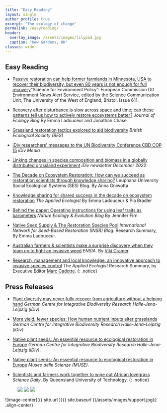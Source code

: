 ```yaml
---
title: "Easy Reading"
layout: single
author_profile: true
excerpt: "The ecology of change"
permalink: /easyreading/
header:
  overlay_image: /assets/images/lilypad.jpg
  caption: "Kew Gardens, UK"
classes: wide    
---
```


## Easy Reading
* [Passive restoration can help former farmlands in Minnesota, USA to recover their biodiversity, but even 80 years is not enough for full recovery](https://environment.ec.europa.eu/news/passive-restoration-can-help-former-farmlands-minnesota-usa-recover-their-biodiversity-even-80-years-2023-10-19_en)“Science for Environment Policy”: European Commission DG Environment News Alert Service, edited by the Science Communication Unit, The University of the West of England, Bristol. Issue 611.

* [Recovery after disturbance is slow across space and time; can these patterns tell us how to actively restore ecosystems better?](https://jecologyblog.com/2023/02/10/recovery-after-disturbance-is-slow-across-space-and-time-can-these-patterns-tell-us-how-to-actively-restore-ecosystems-better/) *Journal of Ecology Blog* By Emma Ladouceur and Jonathan Chase

* [Grassland restoration tactics explored to aid biodiversity](https://www.britishecologicalsociety.org/grassland-restoration-tactics-explored-to-aid-biodiversity/) *British Ecological Society (BES)*

* [iDiv researchers' messages to the UN Biodiversity Conference CBD COP 15](https://www.idiv.de/en/web/cbd-cop-15.html) *iDiv Media*

* [Linking changes in species composition and biomass in a globally distributed grassland experiment](https://www.idiv.de/en/newsletter/2022-1/editors-choice-2-1.html) *iDiv newsletter December 2022*

* [The Decade on Ecosystem Restoration: How can we succeed as restoration scientists through knowledge sharing?](https://science4sustainability.wordpress.com/2022/05/16/the-decade-on-ecosystem-restoration-how-can-we-succeed-as-restoration-scientists-through-knowledge-sharing/) Leuphana University Social Ecological Systems (SES) Blog. By Anna Gniwotta

* [Knowledge sharing for shared success in the decade on ecosystem restoration](https://appliedecologistsblog.com/2022/04/05/knowledge-sharing-for-shared-success-in-the-decade-on-ecosystem-restoration/) *The Applied Ecologist* By Emma Ladouceur & Pia Bradler

* [Behind the paper: Operating instructions for using leaf traits as barometers](https://natureecoevocommunity.nature.com/users/105785-jennifer-firn/posts/43150-leaf-traits-are-barometers-of-short-term-perturbations-in-grasslands-but-operating-instructions-apply) *Nature Ecology & Evolution Blog* By Jennifer Firn

* [Native Seed Supply & The Restoration Species Pool](http://ser-insr.org/news/2017/7/4/native-seed-supply-the-restoration-species-pool) *International Network for Seed-Based Restoration (INSR) Blog*. Research Summary, By Emma Ladouceur.

* [Australian farmers & scientists make a surprise discovery when they team up to fight an invasive weed](https://ensia.com/articles/invasive/) *ENSIA*. By [Viki Cramer](https://twitter.com/VikiCramer).

* [Research, management and local knowledge: an innovative approach to invasive species control](https://jappliedecologyblog.wordpress.com/2017/07/06/research-management-and-local-knowledge/) *The Applied Ecologist* Research Summary, by Executive Editor [Marc Cadotte](https://twitter.com/urban_sci).
{: .notice}

## Press Releases
* [Plant diversity may never fully recover from agriculture without a helping hand](https://www.idiv.de/en/news/news_single_view/5078.html) *German Centre for Integrative Biodiversity Research Halle-Jena-Leipzig (iDiv)*

* [More yield, fewer species: How human nutrient inputs alter grasslands](https://www.idiv.de/en/news/news_single_view/4627.html) *German Centre for Integrative Biodiversity Research Halle-Jena-Leipzig (iDiv)*

* [Native plant seeds: An essential resource to ecological restoration in Europe](https://www.idiv.de/en/news/archive-2017/news-2017-single-view/1105.html) *German Centre for Integrative Biodiversity Research Halle-Jena-Leipzig (iDiv)*. 

* [Native plant seeds: An essential resource to ecological restoration in Europe](http://www.muse.it/en/news/Archivio/Pages/ricerca-piante-autoctone.aspx) *Museo delle Scienze (MUSE)*. 

* [Scientists and farmers work together to wipe out African lovegrass](https://www.sciencedaily.com/releases/2017/09/170921101741.htm) *Science Daily*. By Queensland University of Technology.
{: .notice}

<figure class="third">
  <img src="/conservation/assets/images/canada/forest.JPG">
  <img src="/conservation/assets/images/canada/mistytreebandw.jpg">
  <img src="/conservation/assets/images/blackdown_moss.jpg">
</figure>


![image-center]({{ site.url }}{{ site.baseurl }}/assets/images/support.jpg){: .align-center}